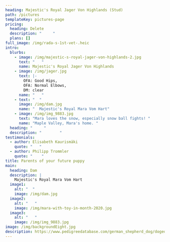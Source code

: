 ```yaml
---
heading: Majestic's Royal Jager Von Highlands (Stud)
path: /pictures
templateKey: pictures-page
pricing:
  heading: Delete
  description: "     "
  plans: []
full_image: /img/rada-s-1st-vet-.heic
intro:
  blurbs:
    - image: /img/majestic-s-royal-jager-von-highlands-2.jpg
      text: "   "
      name: Majestic's Royal Jager Von Highlands
    - image: /img/jager.jpg
      text: |-
        OFA: Good Hips, 
        OFA: Normal Elbows,
        DM: clear   
      name: "   "
    - text: "  "
      image: /img/dam.jpg
      name: "  Majestic's Royal Mara Vom Hart"
    - image: /img/img_9883.jpg
      text: "Mara loves the snow, especially snow ball fights! "
      name: "Maple Valley, Mara's home. "
  heading: "     "
  description: "        "
testimonials:
  - author: Elisabeth Kaurismäki
    quote: "   "
  - author: Philipp Trommler
    quote: "    "
title: Parents of your future puppy
main:
  heading: Dam
  description: |
    Majestic's Royal Mara Vom Hart
  image1:
    alt: "  "
    image: /img/dam.jpg
  image2:
    alt: "   "
    image: /img/mara-with-toy-in-month-2020.jpg
  image3:
    alt: "   "
    image: /img/img_9883.jpg
image: /img/backgroundEight.jpg
description: https://www.pedigreedatabase.com/german_shepherd_dog/dogedit.html?p_dogid=2888487
---
```

